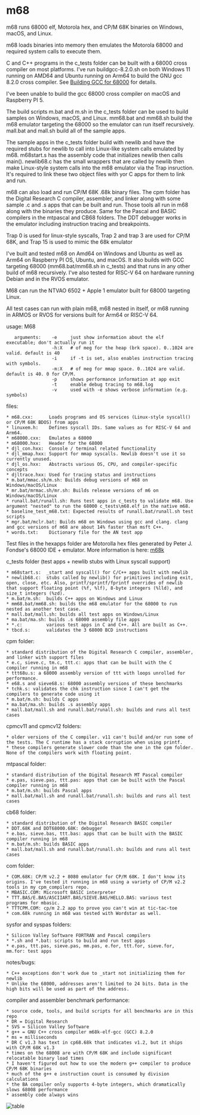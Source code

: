 # m68
m68 runs 68000 elf, Motorola hex, and CP/M 68K binaries on Windows, macOS, and Linux.

m68 loads binaries into memory then emulates the Motorola 68000 and required system calls to execute them. 

C and C++ programs in the c_tests folder can be built with a 68000 cross compiler on most platforms. I've run buildgcc-8.2.0.sh on both Windows 11 running on AMD64 and Ubuntu running 
on Arm64 to build the GNU gcc 8.2.0 cross compiler. See [Building GCC for 68000](http://www.aaldert.com/outrun/gcc-auto.html#:~:text=I've%20made%20the%2068000%20cross%20compiler%20build,have%20MinGW/MSYS%20installed%2C%20and%20have%20an%20internet) for details. 

I've been unable to build the gcc 68000 cross compiler on macOS and Raspberry PI 5.

The build scripts m.bat and m.sh in the c_tests folder can be used to build samples on Windows, macOS, and Linux.
mm68.bat and mm68.sh build the m68 emulator targeting the 68000 so the emulator can run itself recursively.
mall.bat and mall.sh build all of the sample apps.

The sample apps in the c_tests folder build with newlib and have the required stubs for newlib to call into
Linux-like system calls emulated by m68. m68start.s has the assembly code that initializes newlib
then calls main(). newlib68.c has the small wrappers that are called by newlib then make Linux-style
system calls into the m68 emulator via the Trap insruction. It's required to link these two object
files with yor C apps for them to link and run.

m68 can also load and run CP/M 68K .68k binary files. The cpm folder has the Digital Research C compiler, assembler, and linker along with some sample .c and .s apps that can be built and run.
Those tools all run in m68 along with the binaries they produce. Same for the Pascal and BASIC compilers in the mtpascal and CB68 folders. The DDT debugger works in the emulator including
instruction tracing and breakpoints.

Trap 0 is used for linux-style syscalls, Trap 2 and trap 3 are used for CP/M 68K, and Trap 15 is used to mimic the 68k emulator

I've built and tested m68 on Amd64 on Windows and Ubuntu as well as Arm64 on Raspberry PI OS, Ubuntu, and macOS. It also builds with GCC targeting 68000 (mm68.bat/mm68.sh in c_tests) and that runs in any other build of m68 recursively. I've also tested for RISC-V 64 on hardware running Debian and in the RVOS emulator.

M68 can run the NTVAO 6502 + Apple 1 emulator built for 68000 targeting Linux.

All test cases can run with plain m68, m68 nested in itself, or m68 running in ARMOS or RVOS for versions built for Arm64 or RISC-V 64.

usage: M68 <M68 arguments> <executable> <app arguments>
   
       arguments:    -e     just show information about the elf executable; don't actually run it
                     -h:X   # of meg for the heap (brk space). 0..1024 are valid. default is 40
                     -i     if -t is set, also enables instruction tracing with symbols.
                     -m:X   # of meg for mmap space. 0..1024 are valid. default is 40. 0 for CP/M.
                     -p     shows performance information at app exit
                     -t     enable debug tracing to m68.log
                     -v     used with -e shows verbose information (e.g. symbols)

files:

    * m68.cxx:      Loads programs and OS services (Linux-style syscall() or CP/M 68K BDOS) from apps
    * linuxem.h:    Defines syscall IDs. Same values as for RISC-V 64 and Arm64.
    * m68000.cxx:   Emulates a 68000
    * m68000.hxx:   Header for the 68000
    * djl_con.hxx:  Console / terminal related functionality
    * djl_mmap.hxx: Support for mmap syscalls. Newlib doesn't use it so currently unused.
    * djl_os.hxx:   Abstracts various OS, CPU, and compiler-specific concepts
    * djltrace.hxx: Used for tracing status and instructions
    * m.bat/mmac.sh/m.sh: Builds debug versions of m68 on Windows/macOS/Linux
    * mr.bat/mrmac.sh/mr.sh: Builds release versions of m6 on Windows/macOS/Linux
    * runall.bat/runall.sh: Runs test apps in c_tests to validate m68. Use argument "nested" to run the 68000 c_tests\m68.elf in the native m68.
    * baseline_test_m68.txt: Expected results of runall.bat/runall.sh test scripts
    * mgr.bat/mclr.bat: Builds m68 on Windows using gcc and clang. clang and gcc versions of m68 are about 14% faster than msft C++.
    * words.txt:    Dictionary file for the AN test app

Test files in the hexapps folder are Motorolla hex files generated by Peter J. Fondse's 68000 IDE + emulator. More information is here: [m68k](https://grvc.us.es/FC_grado/docs/practicas/P5/IntroSimulador.pdf)

c_tests folder (test apps + newlib stubs with Linux syscall support)

    * m68start.s:  _start and syscall() for C/C++ apps built with newlib
    * newlib68.c:  stubs called by newlib() for primitives including exit, open, close, etc. Also, printf/sprintf/fprintf overrides of newlib that support floating point (%f, %lf), 8-byte integers (%lld), and size_t integers (%zd).
    * m.bat/m.sh:  builds C++ apps on Windows and Linux
    * mm68.bat/mm68.sh: builds the m68 emulator for the 68000 to run nested as another test case.
    * mall.bat/mall.sh: builds all test apps on Windows/Linux
    * ma.bat/ma.sh: builds .s 68000 assembly file apps
    * *.c:         various test apps in C and C++. All are built as C++.
    * tbcd.s:      validates the 3 68000 BCD instructions

cpm folder:

    * standard distribution of the Digital Research C compiler, assembler, and linker with support files
    * e.c, sieve.c, tm.c, ttt.c: apps that can be built with the C compiler running in m68
    * ttt68u.s: a 68000 assembly version of ttt with loops unrolled for performance.
    * e68.s and sieve68.s: 68000 assembly versions of these benchmarks
    * tchk.s: validates the chk instruction since I can't get the compilers to generate code using it
    * m.bat/m.sh: builds C apps
    * ma.bat/ma.sh: builds .s assembly apps
    * mall.bat/mall.sh and runall.bat/runall.sh: builds and runs all test cases

cpmcv11 and cpmcv12 folders:

    * older versions of the C compiler. v11 can't build and/or run some of the tests. The C runtime has a stack corruption when using printf.
    * these compilers generate slower code than the one in the cpm folder. None of the compilers work with floating point.

mtpascal folder:

    * standard distribution of the Digital Research MT Pascal compiler
    * e.pas, sieve.pas, ttt.pas: apps that can be built with the Pascal compiler running in m68
    * m.bat/m.sh: builds Pascal apps
    * mall.bat/mall.sh and runall.bat/runall.sh: builds and runs all test cases

cb68 folder:

    * standard distribution of the Digital Research BASIC compiler
    * DDT.68K and DDT68000.68K: debugger
    * e.bas, sieve.bas, ttt.bas: apps that can be built with the BASIC compiler running in m68
    * m.bat/m.sh: builds BASIC apps
    * mall.bat/mall.sh and runall.bat/runall.sh: builds and runs all test cases

com folder:

    * COM.68K: CP/M v2.2 + 8080 emulator for CP/M 68K. I don't know its origins. I've tested it running in m68 using a variety of CP/M v2.2 tools in my cpm_compilers repo.
    * MBASIC.COM: Microsoft BASIC interpreter
    * TTT.BAS/E.BAS/ASCIIART.BAS/SIEVE.BAS/HELLO.BAS: various test programs for mbasic.
    * TTTCPM.COM: cp/m 2.2 app to prove you can't win at tic-tac-toe  
    * com.68k running in m68 was tested with Wordstar as well.

sysfor and syspas folders:

    * Silicon Valley Software FORTRAN and Pascal compilers
    * *.sh and *.bat: scripts to build and run test apps
    * e.pas, ttt.pas, sieve.pas, mm.pas, e.for, ttt.for, sieve.for, mm.for: test apps
    
notes/bugs:

    * C++ exceptions don't work due to _start not initializing them for newlib
    * Unlike the 68000, addresses aren't limited to 24 bits. Data in the high bits will be used as part of the address.

compiler and assembler benchmark performance:

    * source code, tools, and build scripts for all benchmarks are in this repo
    * DR = Digital Research
    * SVS = Silicon Valley Software
    * g++ = GNU C++ cross compiler m68k-elf-gcc (GCC) 8.2.0
    * ms = milliseconds
    * DR C v1.3 has text in cp68.68k that indicates v1.2, but it ships with CP/M 68K v1.3
    * times on the 68008 are with CP/M 68K and include significant relocatable binary load times
    * I haven't figured out how to use the modern g++ compiler to produce CP/M 68K binaries
    * much of the g++ e instruction count is consumed by division calculations
    * the BA compiler only supports 4-byte integers, which dramatically slows 68008 performance
    * assembly code always wins

![table](https://github.com/user-attachments/assets/d63bf5f3-a464-4ff1-8b08-d14e13e44ac4)


    
